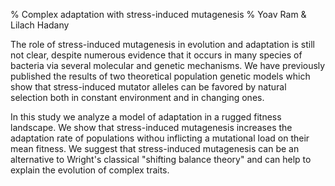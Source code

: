 % Complex adaptation with stress-induced mutagenesis
% Yoav Ram & Lilach Hadany

The role of stress-induced mutagenesis in evolution and adaptation is still not clear, despite numerous evidence that it occurs in many species of bacteria via several molecular and genetic mechanisms. We have previously published the results of two theoretical population genetic models which show that stress-induced mutator alleles can be favored by natural selection both in constant environment and in changing ones. 

In this study we analyze a model of adaptation in a rugged fitness landscape. We show that stress-induced mutagenesis increases the adaptation rate of populations withou inflicting a mutational load on their mean fitness. We suggest that stress-induced mutagenesis can be an alternative to Wright's classical "shifting balance theory" and can help to explain the evolution of complex traits.